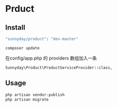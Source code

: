 # Prduct

## Install
``` bash
"sunnyday/product": "dev-master"
```
```
composer update
```

在config/app.php 的 providers 数组加入一条
```
Sunnyday\Product\ProductServiceProvider::class,
```

## Usage
``` php
php artisan vendor:publish
php artisan migrate
```
